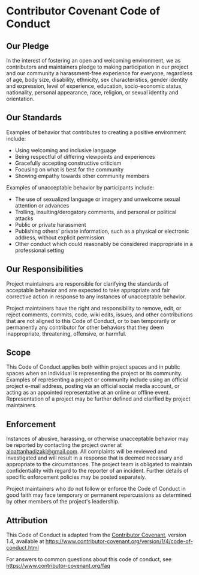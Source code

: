 # Contributor Covenant Code of Conduct

## Our Pledge

In the interest of fostering an open and welcoming environment, we as contributors and
maintainers pledge to making participation in our project and our community a
harassment-free experience for everyone, regardless of age, body size, disability,
ethnicity, sex characteristics, gender identity and expression, level of experience,
education, socio-economic status, nationality, personal appearance, race, religion, or
sexual identity and orientation.

## Our Standards

Examples of behavior that contributes to creating a positive environment include:

- Using welcoming and inclusive language
- Being respectful of differing viewpoints and experiences
- Gracefully accepting constructive criticism
- Focusing on what is best for the community
- Showing empathy towards other community members

Examples of unacceptable behavior by participants include:

- The use of sexualized language or imagery and unwelcome sexual attention or advances
- Trolling, insulting/derogatory comments, and personal or political attacks
- Public or private harassment
- Publishing others' private information, such as a physical or electronic address,
  without explicit permission
- Other conduct which could reasonably be considered inappropriate in a professional
  setting

## Our Responsibilities

Project maintainers are responsible for clarifying the standards of acceptable behavior
and are expected to take appropriate and fair corrective action in response to any
instances of unacceptable behavior.

Project maintainers have the right and responsibility to remove, edit, or reject
comments, commits, code, wiki edits, issues, and other contributions that are not
aligned to this Code of Conduct, or to ban temporarily or permanently any contributor
for other behaviors that they deem inappropriate, threatening, offensive, or harmful.

## Scope

This Code of Conduct applies both within project spaces and in public spaces when an
individual is representing the project or its community. Examples of representing a
project or community include using an official project e-mail address, posting via an
official social media account, or acting as an appointed representative at an online or
offline event. Representation of a project may be further defined and clarified by
project maintainers.

## Enforcement

Instances of abusive, harassing, or otherwise unacceptable behavior may be reported by
contacting the project owner at <alqattanhadizaki@gmail.com>. All complaints will be
reviewed and investigated and will result in a response that is deemed necessary and
appropriate to the circumstances. The project team is obligated to maintain
confidentiality with regard to the reporter of an incident. Further details of specific
enforcement policies may be posted separately.

Project maintainers who do not follow or enforce the Code of Conduct in good faith may
face temporary or permanent repercussions as determined by other members of the
project's leadership.

## Attribution

This Code of Conduct is adapted from the [Contributor Covenant][homepage], version 1.4,
available at https://www.contributor-covenant.org/version/1/4/code-of-conduct.html

[homepage]: https://www.contributor-covenant.org

For answers to common questions about this code of conduct, see
https://www.contributor-covenant.org/faq
